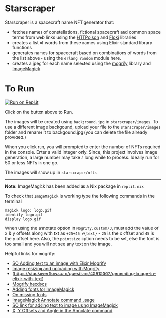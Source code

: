 # Starscraper

Starscraper is a spacecraft name NFT generator that:
  - fetches names of constellations, fictional spacecraft and common space terms from web links using the [HTTPoison](https://github.com/edgurgel/httpoison) and [Floki](https://github.com/philss/floki) libraries
  - creates a list of words from these names using Elixir standard library functions
  - generates names for spacecraft based on combinations of words from the list above - using the `erlang random` module here.
  - creates a jpeg for each name selected using the [mogrify](https://github.com/elixir-mogrify/mogrify) library and [ImageMagick](http://www.imagemagick.org/script/index.php)

# To Run

[![Run on Repl.it](https://repl.it/badge/github/aar2dee2/starscraper)](https://repl.it/github/aar2dee2/starscraper)

Click on the button above to Run. 

The images will be created using `background.jpg` in `starscraper/images`. To use a different image backgound, upload your file to the `starscraper/images` folder and rename it to backgound.jpg (you can delete the file already provided.)

When you click run, you will prompted to enter the number of NFTs required in the console. Enter a valid integer only. Since, this project involves image generation, a large number may take a long while to process. Ideally run for 50 or less NFTs in one go.

The images will show up in `starscraper/nfts`

  
  ---
  __Note:__ ImageMagick has been added as a Nix package in `replit.nix`

  To check that `ImageMagick` is working type the following commands in the terminal
  ```
  magick logo: logo.gif
  identify logo.gif
  display logo.gif
  ```

  When using the annotate option in `Mogrify.custom/3`, must add the value of x & y offsets along with txt as `+25+45 #{text}` - `25` is the x offset and `45` is the y offset here. Also, the `pointsize` option needs to be set, else the font is too small and you will not see any text on the image.

  Helpful links for mogrify:
  - [SO Adding text to an image with Elixir Mogrify](https://stackoverflow.com/questions/57416721/adding-text-to-an-image-with-elixir-mogrify)
  -  [Image resizing and uploading with Mogrify](https://elixirforum.com/t/image-resizing-and-uploading-to-s3-bucket-with-mogrify-image-not-resized/27754)
  - (https://stackoverflow.com/questions/45915567/generating-image-in-elixir-with-text)
  - [Mogrify hexdocs](https://hexdocs.pm/mogrify/Mogrify.html#content)
  - [Adding fonts for ImageMagick](https://legacy.imagemagick.org/Usage/scripts/imagick_type_gen)
 - [On missing fonts](https://legacy.imagemagick.org/discourse-server/viewtopic.php?t=34911)
  - [ImageMagick Annotate command usage](https://legacy.imagemagick.org/Usage/annotating/#anno_on)
  - [SO link for adding text to image using ImageMagick](https://stackoverflow.com/questions/23236898/add-text-on-image-at-specific-point-using-imagemagick)
  - [X, Y Offsets and Angle in the Annotate command](https://www.php.net/manual/en/imagick.annotateimage.php)